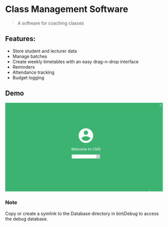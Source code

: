 # Class Management Software

> A software for coaching classes

## Features:
* Store student and lecturer data
* Manage batches
* Create weekly timetables with an easy drag-n-drop interface
* Reminders
* Attendance tracking
* Budget logging

## Demo
![Demo](./Screenshots/Demo.gif)

### Note
Copy or create a symlink to the Database directory in bin\Debug to access the debug database.
